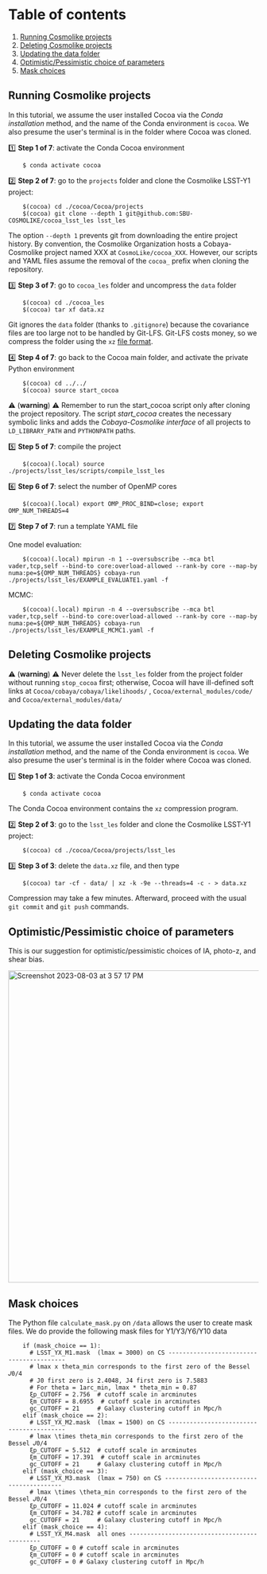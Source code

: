 # Table of contents
1. [Running Cosmolike projects](#running_cosmolike_projects)
2. [Deleting Cosmolike projects](#delete_projects)
3. [Updating the data folder](#updating_data)
4. [Optimistic/Pessimistic choice of parameters](#opt_neg)   
5. [Mask choices](#mask_choices) 

## Running Cosmolike projects <a name="running_cosmolike_projects"></a> 

In this tutorial, we assume the user installed Cocoa via the *Conda installation* method, and the name of the Conda environment is `cocoa`. We also presume the user's terminal is in the folder where Cocoa was cloned.

:one: **Step 1 of 7**: activate the Conda Cocoa environment
    
        $ conda activate cocoa

:two: **Step 2 of 7**: go to the `projects` folder and clone the Cosmolike LSST-Y1 project:
    
        $(cocoa) cd ./cocoa/Cocoa/projects
        $(cocoa) git clone --depth 1 git@github.com:SBU-COSMOLIKE/cocoa_lsst_les lsst_les


The option `--depth 1` prevents git from downloading the entire project history. By convention, the Cosmolike Organization hosts a Cobaya-Cosmolike project named XXX at `CosmoLike/cocoa_XXX`. However, our scripts and YAML files assume the removal of the `cocoa_` prefix when cloning the repository.

:three: **Step 3 of 7**: go to `cocoa_les` folder and uncompress the `data` folder

        $(cocoa) cd ./cocoa_les
        $(cocoa) tar xf data.xz

Git ignores the `data` folder (thanks to `.gitignore`) because the covariance files are too large not to be handled by Git-LFS. Git-LFS costs money, so we compress the folder using the `xz` [file format](https://tukaani.org/xz/format.html).

:four: **Step 4 of 7**: go back to the Cocoa main folder, and activate the private Python environment
    
        $(cocoa) cd ../../
        $(cocoa) source start_cocoa
 
:warning: (**warning**) :warning: Remember to run the start_cocoa script only after cloning the project repository. The script *start_cocoa* creates the necessary symbolic links and adds the *Cobaya-Cosmolike interface* of all projects to `LD_LIBRARY_PATH` and `PYTHONPATH` paths.

:five: **Step 5 of 7**: compile the project
 
        $(cocoa)(.local) source ./projects/lsst_les/scripts/compile_lsst_les

:six: **Step 6 of 7**: select the number of OpenMP cores
    
        $(cocoa)(.local) export OMP_PROC_BIND=close; export OMP_NUM_THREADS=4
        
:seven:  **Step 7 of 7**: run a template YAML file

One model evaluation:

        $(cocoa)(.local) mpirun -n 1 --oversubscribe --mca btl vader,tcp,self --bind-to core:overload-allowed --rank-by core --map-by numa:pe=${OMP_NUM_THREADS} cobaya-run ./projects/lsst_les/EXAMPLE_EVALUATE1.yaml -f
 
MCMC:

        $(cocoa)(.local) mpirun -n 4 --oversubscribe --mca btl vader,tcp,self --bind-to core:overload-allowed --rank-by core --map-by numa:pe=${OMP_NUM_THREADS} cobaya-run ./projects/lsst_les/EXAMPLE_MCMC1.yaml -f

## Deleting Cosmolike projects <a name="delete_projects"></a>

:warning: (**warning**) :warning: Never delete the `lsst_les` folder from the project folder without running `stop_cocoa` first; otherwise, Cocoa will have ill-defined soft links at `Cocoa/cobaya/cobaya/likelihoods/` , `Cocoa/external_modules/code/` and `Cocoa/external_modules/data/`

## Updating the data folder <a name="updating_data"></a>

In this tutorial, we assume the user installed Cocoa via the *Conda installation* method, and the name of the Conda environment is `cocoa`. We also presume the user's terminal is in the folder where Cocoa was cloned.

:one: **Step 1 of 3**: activate the Conda Cocoa environment
    
        $ conda activate cocoa
        
The Conda Cocoa environment contains the `xz` compression program. 

:two: **Step 2 of 3**: go to the `lsst_les` folder and clone the Cosmolike LSST-Y1 project:
    
        $(cocoa) cd ./cocoa/Cocoa/projects/lsst_les

:three: **Step 3 of 3**: delete the `data.xz` file, and then type

        $(cocoa) tar -cf - data/ | xz -k -9e --threads=4 -c - > data.xz

Compression may take a few minutes. Afterward, proceed with the usual `git commit` and `git push` commands.

## Optimistic/Pessimistic choice of parameters <a name="opt_neg"></a>

This is our suggestion for optimistic/pessimistic choices of IA, photo-z, and shear bias.

<img width="627" alt="Screenshot 2023-08-03 at 3 57 17 PM" src="https://github.com/SBU-COSMOLIKE/cocoa_lsst_les/assets/3210728/909f2f51-1e92-42cf-98c4-f18d6de3584e">

## Mask choices <a name="mask_choices"></a>

The Python file `calculate_mask.py` on `/data` allows the user to create mask files. We do provide the following mask files for Y1/Y3/Y6/Y10 data

        if (mask_choice == 1):
          # LSST_YX_M1.mask  (lmax = 3000) on CS -----------------------------------------
          # lmax x theta_min corresponds to the first zero of the Bessel 𝐽0/4
          # J0 first zero is 2.4048, J4 first zero is 7.5883
          # For theta = 1arc_min, lmax * theta_min = 0.87
          ξp_CUTOFF = 2.756  # cutoff scale in arcminutes
          ξm_CUTOFF = 8.6955  # cutoff scale in arcminutes
          gc_CUTOFF = 21     # Galaxy clustering cutoff in Mpc/h
        elif (mask_choice == 2):
          # LSST_YX_M2.mask  (lmax = 1500) on CS -----------------------------------------
          # lmax \times theta_min corresponds to the first zero of the Bessel 𝐽0/4
          ξp_CUTOFF = 5.512  # cutoff scale in arcminutes
          ξm_CUTOFF = 17.391  # cutoff scale in arcminutes
          gc_CUTOFF = 21     # Galaxy clustering cutoff in Mpc/h
        elif (mask_choice == 3):
          # LSST_YX_M3.mask  (lmax = 750) on CS -----------------------------------------
          # lmax \times \theta_min corresponds to the first zero of the Bessel 𝐽0/4
          ξp_CUTOFF = 11.024 # cutoff scale in arcminutes
          ξm_CUTOFF = 34.782 # cutoff scale in arcminutes
          gc_CUTOFF = 21     # Galaxy clustering cutoff in Mpc/h
        elif (mask_choice == 4):
          # LSST_YX_M4.mask  all ones ---------------------------------------------
          ξp_CUTOFF = 0 # cutoff scale in arcminutes
          ξm_CUTOFF = 0 # cutoff scale in arcminutes
          gc_CUTOFF = 0 # Galaxy clustering cutoff in Mpc/h
